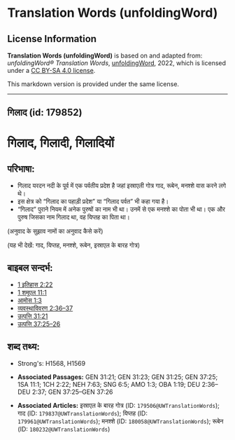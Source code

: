 # Translation Words (unfoldingWord)

## License Information

**Translation Words (unfoldingWord)** is based on and adapted from: _unfoldingWord® Translation Words_, [unfoldingWord](https://unfoldingword.org/utw), 2022, which is licensed under a [CC BY-SA 4.0 license](https://creativecommons.org/licenses/by-sa/4.0/legalcode.en).

This markdown version is provided under the same license.



--------------------------------

## गिलाद (id: 179852)

गिलाद, गिलादी, गिलादियों
========================

परिभाषा:
--------

* गिलाद यरदन नदी के पूर्व में एक पर्वतीय प्रदेश है जहां इस्राएली गोत्र गाद, रूबेन, मनश्शे वास करने लगे थे।
* इस क्षेत्र को “गिलाद का पहाड़ी प्रदेश” या “गिलाद पर्वत” भी कहा गया है।
* “गिलाद” पुराने नियम में अनेक पुरुषों का नाम भी था। उनमें से एक मनश्शे का पोता भी था। एक और पुरुष जिसका नाम गिलाद था, वह यिप्तह का पिता था।

(अनुवाद के सुझाव नामों का अनुवाद कैसे करें)

(यह भी देखें: गाद, यिप्तह, मनश्शे, रूबेन, इस्राएल के बारह गोत्र)

बाइबल सन्दर्भ:
--------------

* [1 इतिहास 2:22](https://ref.ly/1Chr0:0)
* [1 शमूएल 11:1](https://ref.ly/1Sam0:0)
* [आमोस 1:3](https://ref.ly/Amos1:3)
* [व्यवस्थाविवरण 2:36–37](https://ref.ly/Deut2:36-Deut2:37)
* [उत्पत्ति 31:21](https://ref.ly/Gen31:21)
* [उत्पत्ति 37:25–26](https://ref.ly/Gen37:25-Gen37:26)

शब्द तथ्य:
----------

* Strong's: H1568, H1569

* **Associated Passages:** GEN 31:21; GEN 31:23; GEN 31:25; GEN 37:25; 1SA 11:1; 1CH 2:22; NEH 7:63; SNG 6:5; AMO 1:3; OBA 1:19; DEU 2:36–DEU 2:37; GEN 37:25–GEN 37:26
* **Associated Articles:** इस्राएल के बारह गोत्र (ID: `179506@UWTranslationWords`); गाद (ID: `179837@UWTranslationWords`); यिप्तह (ID: `179961@UWTranslationWords`); मनश्शे (ID: `180058@UWTranslationWords`); रूबेन (ID: `180232@UWTranslationWords`)

